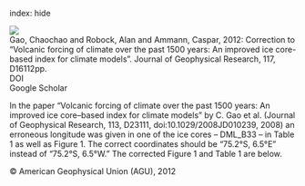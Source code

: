index: hide

<div class="Citation">
    <div class="Citation-thumb CitationThumb-linked"  data-href="https://doi.org/10.1029/2012jd018052">
      <img src="https://static.claimspace.cloud/climate-study-static/refs/thumbs/5/Gao_et_al_2012-thumb.png" />
    </div>

  <div class="Citation-body">
    <div class="Citation-text">Gao, Chaochao and Robock, Alan and Ammann, Caspar, 2012: Correction to “Volcanic forcing of climate over the past 1500 years: An improved ice core-based index for climate models”. <span class="Article-journal">Journal of Geophysical Research, </span><span class="Article-volume">117, </span>D16112pp.</div>
    <div class="Citation-links">
      <div class="CitationLink" data-href="https://doi.org/10.1029/2012jd018052">
        <div class="CitationLink-icon CitationLink-Doi"></div>
        <div class="CitationLink-text">DOI</div>
      </div>
      <div class="CitationLink" data-href="https://scholar.google.com/scholar?q=10.1029/2012jd018052">
        <div class="CitationLink-icon CitationLink-Scholar"></div>
        <div class="CitationLink-text">Google Scholar</div>
      </div>
    </div>
  </div>
</div>

In the paper “Volcanic forcing of climate over the past 1500 years: An improved ice core–based index for climate models” by C. Gao et al. (Journal of Geophysical Research, 113, D23111, doi:10.1029/2008JD010239, 2008) an erroneous longitude was given in one of the ice cores – DML_B33 – in Table 1 as well as Figure 1. The correct coordinates should be “75.2°S, 6.5°E” instead of “75.2°S, 6.5°W.” The corrected Figure 1 and Table 1 are below.

<div class="Citation-copy">
&copy; American Geophysical Union (AGU), 2012
</div>